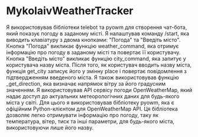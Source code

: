 # MykolaivWeatherTracker
Я використовував бібліотеки telebot та pyowm для створення чат-бота, який показує погоду в заданому місті.
Я налаштував команду /start, яка виводить клавіатуру з двома кнопками: "Погода" та "Введіть місто".
Кнопка "Погода" викликає функцію weather_command, яка отримує інформацію про погоду в заданому місті та повертає її користувачу.
Кнопка "Введіть місто" викликає функцію city_command, яка запитує у користувача назву міста.
Після того, як користувач вводить назву міста, функція get_city записує його у змінну place і повертає повідомлення з підтвердженням введеного міста.
Я також використовував функцію _get_direction, яка визначає напрямок вітру за його градусним значенням.
Я використовував API сервісу погоди OpenWeatherMap, який надає доступ до актуальних метеорологічних даних для будь-якого міста у світі.
Для цього я використовував бібліотеку pyowm, яка є офіційним Python-клієнтом для OpenWeatherMap API.
Ця бібліотека дозволяє легко отримувати інформацію про погоду, таку як температура, вітер, тиск та інші параметри, для будь-якого міста, використовуючи лише його назву.
